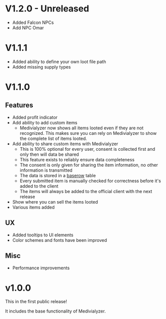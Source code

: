# V1.2.0 - Unreleased
- Added Falcon NPCs
- Add NPC Omar

# V1.1.1
- Added ability to define your own loot file path
- Added missing supply types

# V1.1.0
## Features
- Added profit indicator
- Add ability to add custom items
  - Medivialyzer now shows all items looted even if they are not recognized. This makes sure you can rely on Medivialyzer to show the complete list of items looted.
- Add ability to share custom items with Medivialyzer
  - This is 100% optional for every user, consent is collected first and only then will data be shared
  - This feature exists to reliably ensure data completeness
  - The consent is only given for sharing the item information, no other information is transmitted
  - The data is stored in a [baserow](baserow.io) table
  - Every submitted item is manually checked for correctness before it's added to the client
  - The items will always be added to the official client with the next release
- Show where you can sell the items looted
- Various items added

## UX
- Added tooltips to UI elements
- Color schemes and fonts have been improved

## Misc
- Performance improvements

# v1.0.0
This in the first public release!

It includes the base functionality of Medivialyzer.